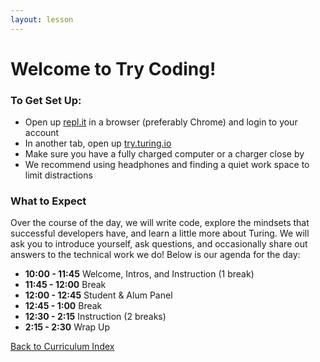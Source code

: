 ```yaml
---
layout: lesson
---
```


# Welcome to Try Coding!

### To Get Set Up:

- Open up <a target="blank" href="https://repl.it/~">repl.it</a> in a browser (preferably Chrome) and login to your account
- In another tab, open up <a target="blank" href="https://try.turing.io/">try.turing.io</a>
- Make sure you have a fully charged computer or a charger close by
- We recommend using headphones and finding a quiet work space to limit distractions

### What to Expect

Over the course of the day, we will write code, explore the mindsets that successful developers have, and learn a little more about Turing.  We will ask you to introduce yourself, ask questions, and occasionally share out answers to the technical work we do! Below is our agenda for the day:

- **10:00 - 11:45** Welcome, Intros, and Instruction (1 break)
- **11:45 - 12:00** Break
- **12:00 - 12:45** Student & Alum Panel
- **12:45 - 1:00**  Break
- **12:30 - 2:15**  Instruction (2 breaks)
- **2:15  - 2:30**  Wrap Up

<a href="../">Back to Curriculum Index</a>
